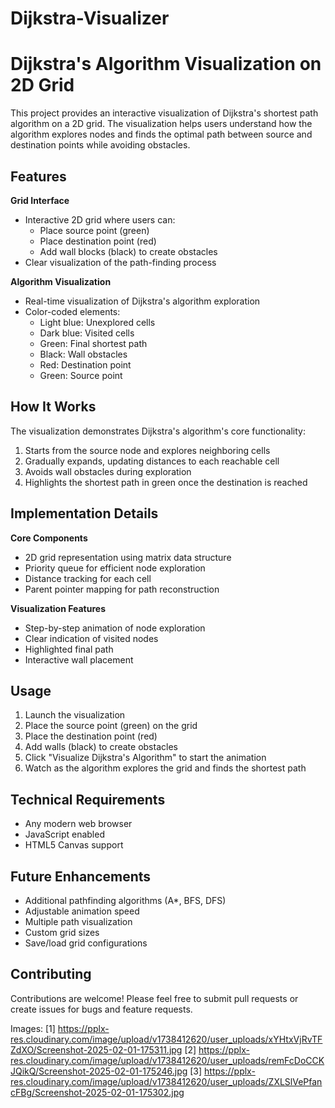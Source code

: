 # Dijkstra-Visualizer
# Dijkstra's Algorithm Visualization on 2D Grid

This project provides an interactive visualization of Dijkstra's shortest path algorithm on a 2D grid. The visualization helps users understand how the algorithm explores nodes and finds the optimal path between source and destination points while avoiding obstacles.

## Features

**Grid Interface**
- Interactive 2D grid where users can:
  - Place source point (green)
  - Place destination point (red)
  - Add wall blocks (black) to create obstacles
- Clear visualization of the path-finding process

**Algorithm Visualization**
- Real-time visualization of Dijkstra's algorithm exploration
- Color-coded elements:
  - Light blue: Unexplored cells
  - Dark blue: Visited cells
  - Green: Final shortest path
  - Black: Wall obstacles
  - Red: Destination point
  - Green: Source point

## How It Works

The visualization demonstrates Dijkstra's algorithm's core functionality:
1. Starts from the source node and explores neighboring cells
2. Gradually expands, updating distances to each reachable cell
3. Avoids wall obstacles during exploration
4. Highlights the shortest path in green once the destination is reached

## Implementation Details

**Core Components**
- 2D grid representation using matrix data structure
- Priority queue for efficient node exploration
- Distance tracking for each cell
- Parent pointer mapping for path reconstruction

**Visualization Features**
- Step-by-step animation of node exploration
- Clear indication of visited nodes
- Highlighted final path
- Interactive wall placement

## Usage

1. Launch the visualization
2. Place the source point (green) on the grid
3. Place the destination point (red)
4. Add walls (black) to create obstacles
5. Click "Visualize Dijkstra's Algorithm" to start the animation
6. Watch as the algorithm explores the grid and finds the shortest path

## Technical Requirements

- Any modern web browser
- JavaScript enabled
- HTML5 Canvas support

## Future Enhancements

- Additional pathfinding algorithms (A*, BFS, DFS)
- Adjustable animation speed
- Multiple path visualization
- Custom grid sizes
- Save/load grid configurations

## Contributing

Contributions are welcome! Please feel free to submit pull requests or create issues for bugs and feature requests.

Images:
[1] https://pplx-res.cloudinary.com/image/upload/v1738412620/user_uploads/xYHtxVjRvTFZdXO/Screenshot-2025-02-01-175311.jpg
[2] https://pplx-res.cloudinary.com/image/upload/v1738412620/user_uploads/remFcDoCCKJQikQ/Screenshot-2025-02-01-175246.jpg
[3] https://pplx-res.cloudinary.com/image/upload/v1738412620/user_uploads/ZXLSlVePfancFBg/Screenshot-2025-02-01-175302.jpg
